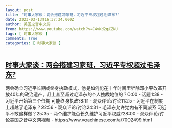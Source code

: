 ```yaml
---
layout: post
title: "时事大家谈：两会搭建习家班，习近平专权超过毛泽东?"
date: 2023-03-13T16:37:34.000Z
author: 美国之音中文网
from: https://www.youtube.com/watch?v=C4vKd2gCZNU
tags: [ 时事大家谈 ]
comments: True
categories: [ 时事大家谈 ]
---
```

<!--1678725454000-->
[时事大家谈：两会搭建习家班，习近平专权超过毛泽东?](https://www.youtube.com/watch?v=C4vKd2gCZNU)
------

<div>
两会确立习近平长期或终身执政模式，他是如何能在十年时间里铲除邓小平改革开放40年的政治遗产，赶上甚至超过毛泽东的个人独裁地位的？0:00 - 话题1:38 - 习近平开始第三个任期 可能终身执政?8:11 - 观众评论/讨论11:25 - 习近平在制度上超越了毛泽东？22:56 - 观众评论/讨论24:31 - 毛泽东允许党内有不同派系 习近平不敢这样做？25:35 - 两个维护能否长久维护习近平权威?28:00 - 观众评论/讨论美国之音中文网视频 - https://www.voachinese.com/a/7002499.html
</div>
